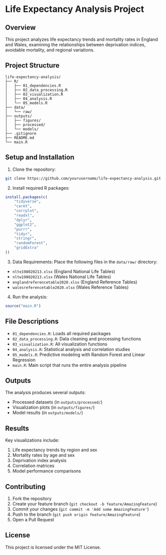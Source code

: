 # Life Expectancy Analysis Project

## Overview
This project analyzes life expectancy trends and mortality rates in England and Wales, examining the relationships between deprivation indices, avoidable mortality, and regional variations.

## Project Structure
```
life-expectancy-analysis/
├── R/
│   ├── 01_dependencies.R
│   ├── 02_data_processing.R
│   ├── 03_visualization.R
│   ├── 04_analysis.R
│   └── 05_models.R
├── data/
│   └── raw/
├── outputs/
│   ├── figures/
│   ├── processed/
│   └── models/
├── .gitignore
├── README.md
└── main.R
```

## Setup and Installation

1. Clone the repository:
```bash
git clone https://github.com/yourusername/life-expectancy-analysis.git
```

2. Install required R packages:
```R
install.packages(c(
    "tidyverse",
    "caret",
    "corrplot",
    "readxl",
    "dplyr",
    "ggplot2",
    "purrr",
    "tidyr",
    "stringr",
    "randomForest",
    "gridExtra"
))
```

3. Data Requirements:
Place the following files in the `data/raw/` directory:
- `nlte198020213.xlsx` (England National Life Tables)
- `nltw198020213.xlsx` (Wales National Life Tables)
- `englandreferencetable2020.xlsx` (England Reference Tables)
- `walesreferencetable2020.xlsx` (Wales Reference Tables)

4. Run the analysis:
```R
source("main.R")
```

## File Descriptions

- `01_dependencies.R`: Loads all required packages
- `02_data_processing.R`: Data cleaning and processing functions
- `03_visualization.R`: All visualization functions
- `04_analysis.R`: Statistical analysis and correlation studies
- `05_models.R`: Predictive modeling with Random Forest and Linear Regression
- `main.R`: Main script that runs the entire analysis pipeline

## Outputs

The analysis produces several outputs:
- Processed datasets (in `outputs/processed/`)
- Visualization plots (in `outputs/figures/`)
- Model results (in `outputs/models/`)

## Results

Key visualizations include:
1. Life expectancy trends by region and sex
2. Mortality rates by age and sex
3. Deprivation index analysis
4. Correlation matrices
5. Model performance comparisons

## Contributing

1. Fork the repository
2. Create your feature branch (`git checkout -b feature/AmazingFeature`)
3. Commit your changes (`git commit -m 'Add some AmazingFeature'`)
4. Push to the branch (`git push origin feature/AmazingFeature`)
5. Open a Pull Request

## License

This project is licensed under the MIT License.
